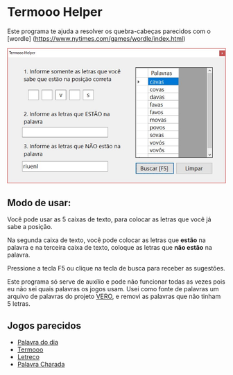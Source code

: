 # Termooo Helper


Este programa te ajuda a resolver os quebra-cabeças parecidos com o [wordle] (https://www.nytimes.com/games/wordle/index.html)  

![screenshot.jpg](https://github.com/macintoxic/TermoooHelper/blob/master/src/TermooHelper.UI/screenshot.jpg?raw=true)

## Modo de usar:

Você pode usar as 5 caixas de texto, para colocar as letras que você já sabe a posição.

Na segunda caixa de texto, você pode colocar as letras que **estão** na palavra e na terceira caixa de texto, coloque as letras que **não estão** na palavra.

Pressione a tecla F5 ou clique na tecla de busca para receber as sugestões.

Este programa só serve de auxílio e pode não funcionar todas as vezes pois eu não sei quais palavras os jogos usam. Usei como fonte de palavras um arquivo de palavras do projeto [VERO](https://pt-br.libreoffice.org/projetos/vero/), e removi as palavras que não tinham 5 letras.

## Jogos parecidos

 - [Palavra do dia](https://palavra-do-dia.pt/) 
 - [Termooo](https://term.ooo/) 
 - [Letreco](https://www.gabtoschi.com/letreco/)
 - [Palavra Charada](https://charada.vercel.app/)
